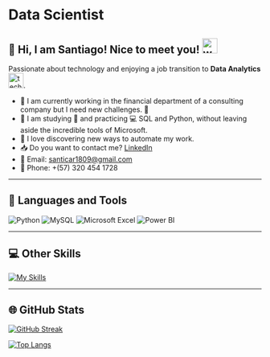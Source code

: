 # Data Scientist

## 👋 Hi, I am Santiago! Nice to meet you! <img src="https://media.giphy.com/media/hvRJCLFzcasrR4ia7z/giphy.gif" width="30px" alt="wave">

Passionate about technology and enjoying a job transition to **Data Analytics** <img src="https://media.giphy.com/media/WUlplcMpOCEmTGBtBW/giphy.gif" width="30" alt="technology">.

- 🔬 I am currently working in the financial department of a consulting company but I need new challenges. 💪
- 🌱 I am studying 📓 and practicing 💻 SQL and Python, without leaving aside the incredible tools of Microsoft.
- 💟 I love discovering new ways to automate my work.
- 📥 Do you want to contact me? [LinkedIn](https://www.linkedin.com/in/santiago-cardenas18/)
- 📧 Email: [santicar1809@gmail.com](mailto:santicar1809@gmail.com)
- 📱 Phone: +(57) 320 454 1728

---

## 🔧 Languages and Tools

<div id="header" align="left">

![Python](https://img.shields.io/badge/Python-3776AB?style=for-the-badge&logo=python&logoColor=white)
![MySQL](https://img.shields.io/badge/MySQL-6DB33F?style=for-the-badge&logo=mysql&logoColor=white)
![Microsoft Excel](https://img.shields.io/badge/Microsoft_Excel-217346?style=for-the-badge&logo=microsoft-excel&logoColor=white)
![Power BI](https://img.shields.io/badge/Power_BI-FFBE00?style=for-the-badge&logo=Power-BI&logoColor=white)

</div>

---

## 💻 Other Skills

[![My Skills](https://skillicons.dev/icons?i=py,mysql,postgres,github,html,css)](https://skillicons.dev)

---

## 🌐 GitHub Stats

[![GitHub Streak](http://github-readme-streak-stats.herokuapp.com?user=santicar1809&theme=dark&background=000000)](https://git.io/streak-stats)

 [![Top Langs](https://github-readme-stats.vercel.app/api/top-langs/?username=santicar1809&layout=compact&theme=vision-friendly-dark)](https://github.com/anuraghazra/github-readme-stats)
<!---
santicar1809/santicar1809 is a ✨ special ✨ repository because its `README.md` (this file) appears on your GitHub profile.
You can click the Preview link to take a look at your changes.
--->
